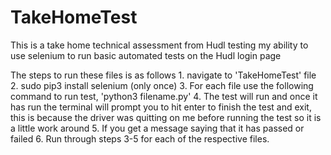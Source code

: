 # TakeHomeTest
This is a take home technical assessment from Hudl testing my ability to use selenium to run basic automated tests on the Hudl login page

The steps to run these files is as follows
    1. navigate to 'TakeHomeTest' file
    2. sudo pip3 install selenium (only once)
    3. For each file use the following command to run test, 'python3 filename.py'
    4. The test will run and once it has run the terminal will prompt you to hit enter to finish the test and exit,
        this is because the driver was quitting on me before running the test so it is a little work around
    5. If you get a message saying that it has passed or failed
    6. Run through steps 3-5 for each of the respective files.
